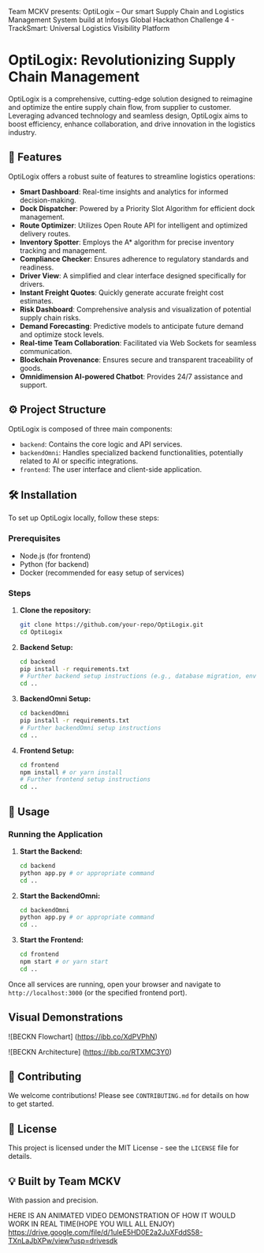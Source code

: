 Team MCKV presents: OptiLogix – Our smart Supply Chain and Logistics Management System build at Infosys Global Hackathon
Challenge 4 - TrackSmart: Universal Logistics Visibility Platform
# OptiLogix: Revolutionizing Supply Chain Management

OptiLogix is a comprehensive, cutting-edge solution designed to reimagine and optimize the entire supply chain flow, from supplier to customer. Leveraging advanced technology and seamless design, OptiLogix aims to boost efficiency, enhance collaboration, and drive innovation in the logistics industry.

## 🚀 Features

OptiLogix offers a robust suite of features to streamline logistics operations:

*   **Smart Dashboard**: Real-time insights and analytics for informed decision-making.
*   **Dock Dispatcher**: Powered by a Priority Slot Algorithm for efficient dock management.
*   **Route Optimizer**: Utilizes Open Route API for intelligent and optimized delivery routes.
*   **Inventory Spotter**: Employs the A* algorithm for precise inventory tracking and management.
*   **Compliance Checker**: Ensures adherence to regulatory standards and readiness.
*   **Driver View**: A simplified and clear interface designed specifically for drivers.
*   **Instant Freight Quotes**: Quickly generate accurate freight cost estimates.
*   **Risk Dashboard**: Comprehensive analysis and visualization of potential supply chain risks.
*   **Demand Forecasting**: Predictive models to anticipate future demand and optimize stock levels.
*   **Real-time Team Collaboration**: Facilitated via Web Sockets for seamless communication.
*   **Blockchain Provenance**: Ensures secure and transparent traceability of goods.
*   **Omnidimension AI-powered Chatbot**: Provides 24/7 assistance and support.

## ⚙️ Project Structure

OptiLogix is composed of three main components:

*   `backend`: Contains the core logic and API services.
*   `backendOmni`: Handles specialized backend functionalities, potentially related to AI or specific integrations.
*   `frontend`: The user interface and client-side application.

## 🛠️ Installation

To set up OptiLogix locally, follow these steps:

### Prerequisites

*   Node.js (for frontend)
*   Python (for backend)
*   Docker (recommended for easy setup of services)

### Steps

1.  **Clone the repository:**

    ```bash
    git clone https://github.com/your-repo/OptiLogix.git
    cd OptiLogix
    ```

2.  **Backend Setup:**

    ```bash
    cd backend
    pip install -r requirements.txt
    # Further backend setup instructions (e.g., database migration, environment variables)
    cd ..
    ```

3.  **BackendOmni Setup:**

    ```bash
    cd backendOmni
    pip install -r requirements.txt
    # Further backendOmni setup instructions
    cd ..
    ```

4.  **Frontend Setup:**

    ```bash
    cd frontend
    npm install # or yarn install
    # Further frontend setup instructions
    cd ..
    ```

## 🚀 Usage

### Running the Application

1.  **Start the Backend:**

    ```bash
    cd backend
    python app.py # or appropriate command
    cd ..
    ```

2.  **Start the BackendOmni:**

    ```bash
    cd backendOmni
    python app.py # or appropriate command
    cd ..
    ```

3.  **Start the Frontend:**

    ```bash
    cd frontend
    npm start # or yarn start
    cd ..
    ```

Once all services are running, open your browser and navigate to `http://localhost:3000` (or the specified frontend port).

## Visual Demonstrations
![BECKN Flowchart] (https://ibb.co/XdPVPhN)

![BECKN Architecture] (https://ibb.co/RTXMC3Y0)

## 🤝 Contributing

We welcome contributions! Please see `CONTRIBUTING.md` for details on how to get started.

## 📄 License

This project is licensed under the MIT License - see the `LICENSE` file for details.

## 💡 Built by Team MCKV

With passion and precision.


HERE IS AN ANIMATED VIDEO DEMONSTRATION OF HOW IT WOULD WORK IN REAL TIME(HOPE YOU WILL ALL ENJOY)
https://drive.google.com/file/d/1uleE5HD0E2a2JuXFddS58-TXnLaJbXPw/view?usp=drivesdk
